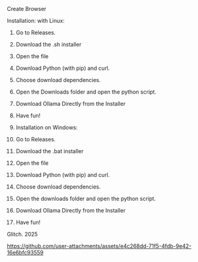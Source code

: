 Create Browser

Installation: with Linux:
1. Go to Releases.
2. Download the .sh installer
3. Open the file
4. Download Python (with pip) and curl.
5. Choose download dependencies.
6. Open the Downloads folder and open the python script.
7. Download Ollama Directly from the Installer
8. Have fun!

9. Installation on Windows:
1. Go to Releases.
2. Download the .bat installer
3. Open the file
4. Download Python (with pip) and curl.
5. Choose download dependencies.
6. Open the downloads folder and open the python script.
7. Download Ollama Directly from the Installer
8. Have fun!

Glitch. 2025

https://github.com/user-attachments/assets/e4c268dd-71f5-4fdb-9e42-16e6bfc93559
